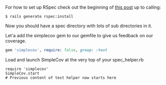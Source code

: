 For how to set up RSpec check out the beginning of [this post](https://computingtogether.org/thought-stream-rails-app-tutorial-part-2)
 up to calling: 
 
 ```
 $ rails generate rspec:install

```

Now you should have a spec directory with lots of sub directories in it. 

Let'a add the simplecov gem to our gemfile to give us feedback on our coverage.

```rb
gem 'simplecov', require: false, group: :test
```

Load and launch SimpleCov at the very top of your spec_helper.rb 
```
require 'simplecov'
SimpleCov.start
# Previous content of test helper now starts here
```